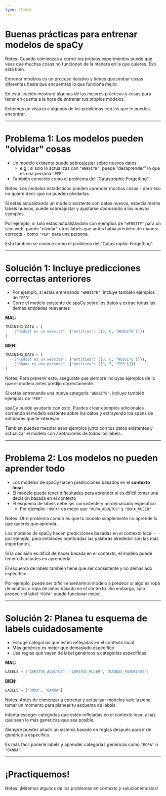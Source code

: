 ```yaml
---
type: slides
---
```


# Buenas prácticas para entrenar modelos de spaCy

Notes: Cuando comienzas a correr tus propios experimentos puede que veas que muchas cosas no funcionan de la manera en la que quieres. Eso está bien.

Entrenar modelos es un proceso iterativo y tienes que probar cosas diferentes hasta que encuentres lo que funciona mejor.

En esta lección mostraré algunas de las mejores prácticas y cosas para tener en cuenta a la hora de entrenar tus propios modelos.

Echemos un vistazo a algunos de los problemas con los que te puedes encontrar.

---

# Problema 1: Los modelos pueden "olvidar" cosas

- Un modelo existente puede <abbr title="En inglés: overfit.">sobreajustar</abbr> sobre nuevos datos
  - e.g.: si solo lo actualizas con `"WEBSITE"`, puede "desaprender" lo que es una persona `"PER"`
- También conocido como el problema del "Catastrophic Forgetting"

Notes: Los modelos estadísticos pueden aprender muchas cosas - pero eso no quiere decir que no pueden olvidarlas.

Si estás actualizando un modelo existente con datos nuevos, especialmente labels nuevos, puede sobreajustar y ajustarse _demasiado_ a los nuevos ejemplos.

Por ejemplo, si solo estás actualizándolo con ejemplos de `"WEBSITE"` para un sitio web, puede "olvidar" otros labels que antes había predicho de manera correcta - como `"PER"` para una persona.

Esto también se conoce como el problema del "Catastrophic Forgetting".

---

# Solución 1: Incluye predicciones correctas anteriores

- Por ejemplo, si estás entrenando `"WEBSITE"`, incluye también ejemplos de `"PER"`
- Corre el modelo existente de spaCy sobre los datos y extrae todas las demás entidades relevantes

**MAL:**

```python
TRAINING_DATA = [
    ("Reddit es un website", {"entities": [(0, 6, "WEBSITE")]})
]
```

**BIEN:**

```python
TRAINING_DATA = [
    ("Reddit es un website", {"entities": [(0, 6, "WEBSITE")]}),
    ("Obama es una persona", {"entities": [(0, 5, "PER")]})
]
```

Notes: Para prevenir esto, asegúrate que siempre incluyas ejemplos de lo que el modelo antes predijo correctamente.

Si estás entrenando una nueva categoría `"WEBSITE"`, incluye también ejemplos de `"PER"`

spaCy puede ayudarte con esto. Puedes crear ejemplos adicionales corriendo el modelo existente sobre los datos y extrayendo los spans de entidades que te interesan.

También puedes mezclar esos ejemplos junto con tus datos existentes y actualizar el modelo con anotaciones de todos los labels.

---

# Problema 2: Los modelos no pueden aprender todo

- Los modelos de spaCy hacen predicciones basados en el **contexto local**
- El modelo puede tener dificultades para aprender si es difícil tomar una decisión basada en el contexto
- El esquema de labels debe ser consistente y no demasiado específico
  - Por ejemplo: `"ROPA"` es mejor que `"ROPA_ADULTOS"` y `"ROPA_MUJER"`

Notes: Otro problema común es que tu modelo simplemente no aprende lo que quieres que aprenda.

Los modelos de spaCy hacen predicciones basadas en el contexto local - por ejemplo, para entidades nombradas las palabras alrededor son las más importantes.

Si la decisión es difícil de hacer basada en el contexto, el modelo puede tener dificultades en aprenderla.

El esquema de labels también tiene que ser consistente y no demasiado específico.

Por ejemplo, puede ser difícil enseñarle al modelo a predecir si algo es ropa de adultos o ropa de niños basado en el contexto. Sin embargo, solo predecir el label `"ROPA"` puede funcionar mejor.

---

# Solución 2: Planea tu esquema de labels cuidadosamente

- Escoge categorías que estén reflejadas en el contexto local
- Más genérico es mejor que demasiado específico
- Usa reglas que vayan de label genéricos a categorías específicas

**MAL:**

```python
LABELS = ["ZAPATOS_ADULTOS", "ZAPATOS_MUJER", "BANDAS_FAVORITAS"]
```

**BIEN:**

```python
LABELS = ["ROPA", "BANDA"]
```

Notes: Antes de comenzar a entrenar y actualizar modelos vale la pena tomar un momento para planear tu esquema de labels.

Intenta escoger categorías que estén reflejadas en el contexto local y haz que sean lo más genéricas que sea posible.

Siempre puedes añadir un sistema basado en reglas después para ir de genérico a específico.

Es más fácil ponerle labels y aprender categorías genéricas como `"ROPA"` o `"BANDA"`.

---

# ¡Practiquemos!

Notes: ¡Miremos algunos de los problemas en contexto y solucionémoslos!
